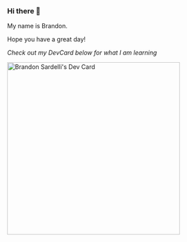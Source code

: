 ### Hi there 👋

My name is Brandon.

Hope you have a great day!

*Check out my DevCard below for what I am learning*



<a href="https://app.daily.dev/bsardelli"><img src="https://api.daily.dev/devcards/ed9646d6497340a5961c72482ee8c9d8.png?r=02h" width="400" alt="Brandon Sardelli's Dev Card"/></a>

<!--
**Brandonsdevlife/brandonsdevlife** is a ✨ _special_ ✨ repository because its `README.md` (this file) appears on your GitHub profile.

Here are some ideas to get you started:

- 🔭 I’m currently working on ...
- 🌱 I’m currently learning ...
- 👯 I’m looking to collaborate on ...
- 🤔 I’m looking for help with ...
- 💬 Ask me about ...
- 📫 How to reach me: ...
- 😄 Pronouns: ...
- ⚡ Fun fact: ...
-->
